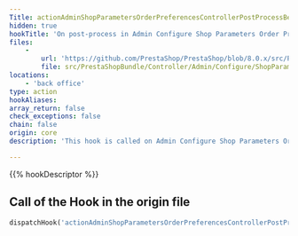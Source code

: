 ```yaml
---
Title: actionAdminShopParametersOrderPreferencesControllerPostProcessBefore
hidden: true
hookTitle: 'On post-process in Admin Configure Shop Parameters Order Preferences Controller'
files:
    -
        url: 'https://github.com/PrestaShop/PrestaShop/blob/8.0.x/src/PrestaShopBundle/Controller/Admin/Configure/ShopParameters/OrderPreferencesController.php'
        file: src/PrestaShopBundle/Controller/Admin/Configure/ShopParameters/OrderPreferencesController.php
locations:
    - 'back office'
type: action
hookAliases: 
array_return: false
check_exceptions: false
chain: false
origin: core
description: 'This hook is called on Admin Configure Shop Parameters Order Preferences post-process before processing any form'

---
```


{{% hookDescriptor %}}

## Call of the Hook in the origin file

```php
dispatchHook('actionAdminShopParametersOrderPreferencesControllerPostProcessBefore', ['controller' => $this])
```
